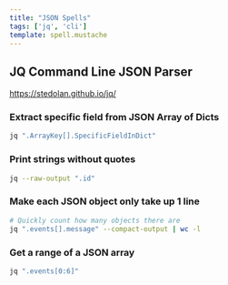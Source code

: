 ```yaml
---
title: "JSON Spells"
tags: ['jq', 'cli']
template: spell.mustache
---
```


## JQ Command Line JSON Parser
https://stedolan.github.io/jq/

### Extract specific field from JSON Array of Dicts
```bash
jq ".ArrayKey[].SpecificFieldInDict"
```

### Print strings without quotes
```bash
jq --raw-output ".id"
```

### Make each JSON object only take up 1 line
```bash
# Quickly count how many objects there are
jq ".events[].message" --compact-output | wc -l
```

### Get a range of a JSON array
```bash
jq ".events[0:6]"
```
